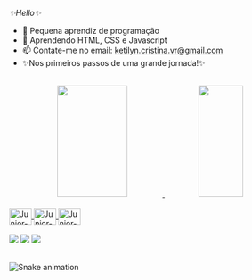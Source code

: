 _✨Hello✨_
- 🔭 Pequena aprendiz de programação
- 🌱 Aprendendo HTML, CSS e Javascript
- 📫 Contate-me no email: ketilyn.cristina.vr@gmail.com
- ✨Nos primeiros passos de uma grande jornada!✨
<br>
<div align="center" text="center">
  <a href="https://github.com/Vasconcelos-ket">
  <img width="50%" height="200em" src="https://github-readme-stats.vercel.app/api?username=Vasconcelos-ket&show_icons=true&theme=midnight-purple&include_all_commits=true&count_private=true&"/>
  <img width="40%" height="200em" src="https://github-readme-stats.vercel.app/api/top-langs/?username=Vasconcelos-ket&layout=compact&langs_count=16&theme=dark"/>
</div>
   <div style="display: inline_block"><br>
   
   <img align="center" alt="Junior-HTML" height="30" width="40" src="https://cdn.jsdelivr.net/gh/devicons/devicon/icons/html5/html5-original.svg" />
   <img align="center" alt="Junior-Css" height="30" width="40" src="https://cdn.jsdelivr.net/gh/devicons/devicon/icons/css3/css3-original.svg" />
   <img align="center" alt="Junior-JS" height="30" width="40" src="https://cdn.jsdelivr.net/gh/devicons/devicon/icons/javascript/javascript-original.svg" />
  
 </div>
  <br>
   <div>
    <a href="https://www.linkedin.com/in/ketilyn-vasconcelos-4219b014b" target="_blank"><img src="https://img.shields.io/badge/LinkedIn-0077B5?style=for-the-badge&logo=linkedin&logoColor=white" target="_blank"></a>
    <a href="https://www.instagram.com/ketilyn_cris/" target="_blank"><img src="https://img.shields.io/badge/Instagram-E4405F?style=for-the-badge&logo=instagram&logoColor=white" target="_blank"></a>
    <a href="ketilyn.cristina.vr@gmail.com"><img src="https://img.shields.io/badge/Gmail-D14836?style=for-the-badge&logo=gmail&logoColor=white" target="_blank"></a>
</div>
 
   <br>
 
![Snake animation](https://github.com/Truer-Controller/Truer-Controller/blob/output/github-contribution-grid-snake.svg)
